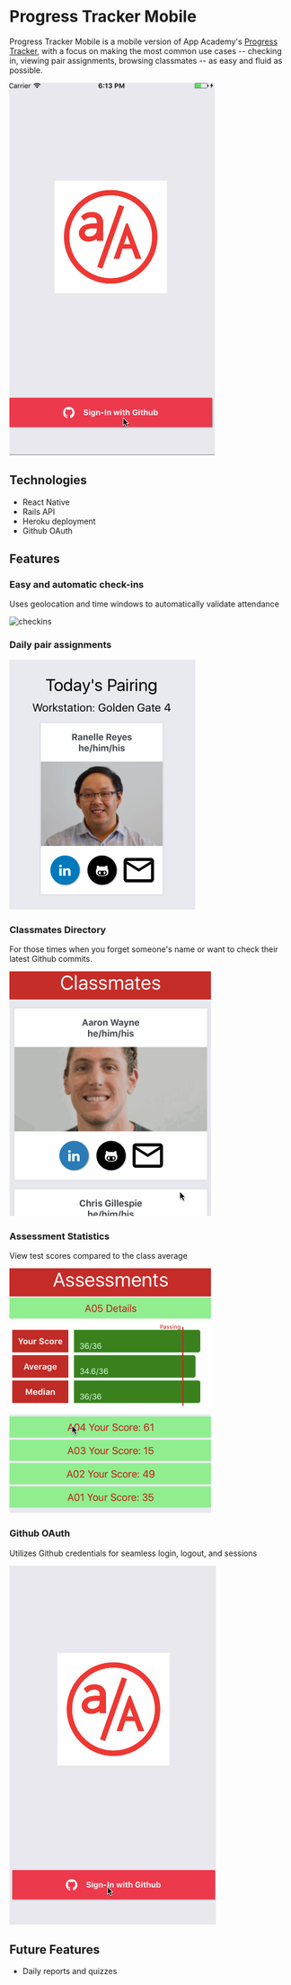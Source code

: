 # Progress Tracker Mobile

Progress Tracker Mobile is a mobile version of App Academy's [Progress Tracker](http://progress.appacademy.io/), with a focus on making the most
common use cases -- checking in, viewing pair assignments, browsing classmates --
as easy and fluid as possible.

![walkthrough](docs/walkthrough.gif)

## Technologies

* React Native
* Rails API
* Heroku deployment
* Github OAuth

## Features

### Easy and automatic check-ins

Uses geolocation and time windows to automatically validate attendance

![checkins]()

### Daily pair assignments

![pair](docs/pair.png)

### Classmates Directory

For those times when you forget someone's name or want to check their latest Github commits.

![directory](docs/directory.gif)

### Assessment Statistics

View test scores compared to the class average

![scores](docs/scores.gif)

### Github OAuth

Utilizes Github credentials for seamless login, logout, and sessions

![oauth](docs/oauth.gif)

## Future Features
* Daily reports and quizzes
